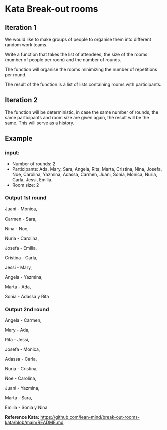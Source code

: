 # Kata Break-out rooms

## Iteration 1
We would like to make groups of people to organise them into different random work teams.

Write a function that takes the list of attendees, the size of the rooms (number of people per room) and the number of rounds.

The function will organise the rooms minimizing the number of repetitions per round.

The result of the function is a list of lists containing rooms with participants.

## Iteration 2

The function will be deterministic, in case the same number of rounds, the same participants and room size are given again, the result will be the same. This will serve as a history.

## Example

### input:

- Number of rounds: 2
- Participants: Ada, Mary, Sara, Angela, Rita, Marta, Cristina, Nina, Josefa, Noe, Carolina, Yazmina, Adassa, Carmen, Juani, Sonia, Monica, Nuria, Carla, Jessi, Emilia.
- Room size: 2

### Output 1st round

Juani - Monica,

Carmen - Sara,

Nina - Noe,

Nuria - Carolina,

Josefa - Emilia,

Cristina - Carla,

Jessi - Mary,

Angela - Yazmina,

Marta - Ada,

Sonia - Adassa y Rita


### Output 2nd round

Angela - Carmen,

Mary - Ada,

Rita - Jessi,

Josefa - Monica,

Adassa - Carla,

Nuria - Cristina,

Noe - Carolina,

Juani - Yazmina,

Marta - Sara,

Emilia - Sonia y Nina

**Reference Kata:** 
https://github.com/lean-mind/break-out-rooms-kata/blob/main/README.md